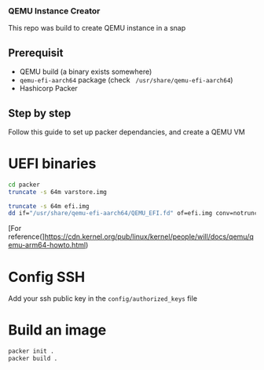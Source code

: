 ### QEMU Instance Creator

This repo was build to create QEMU instance in a snap

## Prerequisit

- QEMU build (a binary exists somewhere)
- `qemu-efi-aarch64` package (check ` /usr/share/qemu-efi-aarch64`)
- Hashicorp Packer

## Step by step

Follow this guide to set up packer dependancies, and create a QEMU VM

# UEFI binaries

```bash
cd packer
truncate -s 64m varstore.img

truncate -s 64m efi.img
dd if="/usr/share/qemu-efi-aarch64/QEMU_EFI.fd" of=efi.img conv=notrunc

```
[For reference(]https://cdn.kernel.org/pub/linux/kernel/people/will/docs/qemu/qemu-arm64-howto.html)

# Config SSH
Add your ssh public key in the `config/authorized_keys` file

# Build an image

```bash
packer init .
packer build .
```

